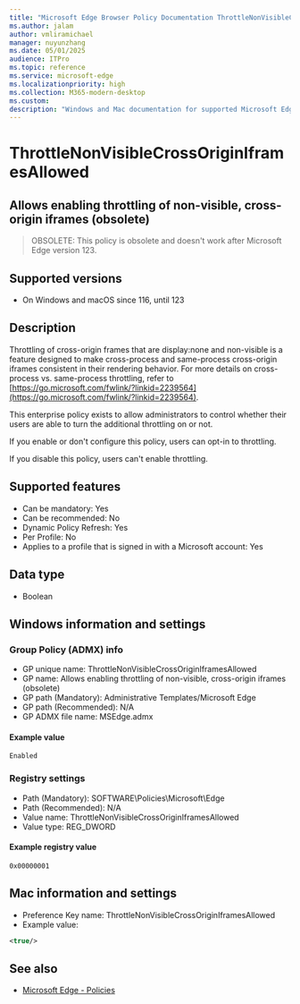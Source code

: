 ```yaml
---
title: "Microsoft Edge Browser Policy Documentation ThrottleNonVisibleCrossOriginIframesAllowed"
ms.author: jalam
author: vmliramichael
manager: nuyunzhang
ms.date: 05/01/2025
audience: ITPro
ms.topic: reference
ms.service: microsoft-edge
ms.localizationpriority: high
ms.collection: M365-modern-desktop
ms.custom:
description: "Windows and Mac documentation for supported Microsoft Edge Browser policy: Allows enabling throttling of non-visible, cross-origin iframes (obsolete)"
---
```


<!--THIS FILE IS AUTOMATICALLY GENERATED. MANUAL CHANGES WILL BE OVERWRITTEN.-->
<!--Please contact the Microsoft Edge Manageability team with any questions.-->

# ThrottleNonVisibleCrossOriginIframesAllowed

## Allows enabling throttling of non-visible, cross-origin iframes (obsolete)
> OBSOLETE: This policy is obsolete and doesn't work after Microsoft Edge version 123.

## Supported versions

- On Windows and macOS since 116, until 123

## Description

Throttling of cross-origin frames that are display:none and non-visible is a feature designed to make cross-process and same-process cross-origin iframes consistent in their rendering behavior. For more details on cross-process vs. same-process throttling, refer to [https://go.microsoft.com/fwlink/?linkid=2239564](https://go.microsoft.com/fwlink/?linkid=2239564).

This enterprise policy exists to allow administrators to control whether their users are able to turn the additional throttling on or not.

If you enable or don't configure this policy, users can opt-in to throttling.

If you disable this policy, users can't enable throttling.

## Supported features

- Can be mandatory: Yes
- Can be recommended: No
- Dynamic Policy Refresh: Yes
- Per Profile: No
- Applies to a profile that is signed in with a Microsoft account: Yes

## Data type

- Boolean

## Windows information and settings

### Group Policy (ADMX) info

- GP unique name: ThrottleNonVisibleCrossOriginIframesAllowed
- GP name: Allows enabling throttling of non-visible, cross-origin iframes (obsolete)
- GP path (Mandatory): Administrative Templates/Microsoft Edge
- GP path (Recommended): N/A
- GP ADMX file name: MSEdge.admx

#### Example value

```
Enabled
```

### Registry settings

- Path (Mandatory): SOFTWARE\Policies\Microsoft\Edge
- Path (Recommended): N/A
- Value name: ThrottleNonVisibleCrossOriginIframesAllowed
- Value type: REG_DWORD

#### Example registry value

```
0x00000001
```


## Mac information and settings

- Preference Key name: ThrottleNonVisibleCrossOriginIframesAllowed
- Example value:

```xml
<true/>
```

## See also
- [Microsoft Edge - Policies](../microsoft-edge-policies.md)
